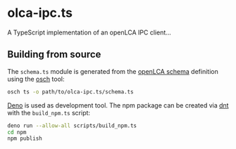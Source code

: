 # olca-ipc.ts

A TypeScript implementation of an openLCA IPC client...

## Building from source

The `schema.ts` module is generated from the [openLCA schema](https://github.com/GreenDelta/olca-schema) definition using the
[osch](https://github.com/GreenDelta/olca-schema/tree/master/osch) tool:

```bash
osch ts -o path/to/olca-ipc.ts/schema.ts
```

[Deno](https://deno.land/) is used as development tool. The npm package can be
created via [dnt](https://github.com/denoland/dnt/) with the `build_npm.ts`
script:

```bash
deno run --allow-all scripts/build_npm.ts
cd npm
npm publish
```
